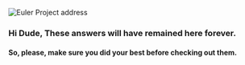 <!-- background: #F7CAC9 -->
<style>H1{color:Blue;}</style>

![Euler Project address](https://projecteuler.net/themes/20210213/logo_default.png)
### Hi Dude, These answers will have remained here forever.
#### So, please, make sure you did your best before checking out them.
